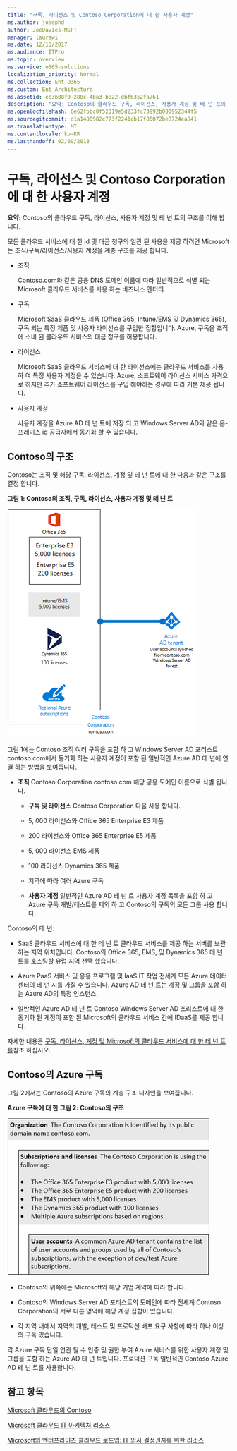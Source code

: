 ```yaml
---
title: "구독, 라이선스 및 Contoso Corporation에 대 한 사용자 계정"
ms.author: josephd
author: JoeDavies-MSFT
manager: laurawi
ms.date: 12/15/2017
ms.audience: ITPro
ms.topic: overview
ms.service: o365-solutions
localization_priority: Normal
ms.collection: Ent_O365
ms.custom: Ent_Architecture
ms.assetid: ec3b08f0-288c-4ba3-b822-dbf6352fa761
description: "요약: Contoso의 클라우드 구독, 라이선스, 사용자 계정 및 테 넌 트의 구조를 이해 합니다."
ms.openlocfilehash: 6e62fbbc0f52019e5d233fc73992b000952344f5
ms.sourcegitcommit: d1a1480982c773f2241cb17f85072be8724ea841
ms.translationtype: MT
ms.contentlocale: ko-KR
ms.lasthandoff: 02/09/2018
---
```

# <a name="subscriptions-licenses-and-user-accounts-for-the-contoso-corporation"></a>구독, 라이선스 및 Contoso Corporation에 대 한 사용자 계정

 **요약:** Contoso의 클라우드 구독, 라이선스, 사용자 계정 및 테 넌 트의 구조를 이해 합니다.
  
모든 클라우드 서비스에 대 한 id 및 대금 청구의 일관 된 사용을 제공 하려면 Microsoft는 조직/구독/라이선스/사용자 계정을 계층 구조를 제공 합니다.
  
- 조직
    
    Contoso.com와 같은 공용 DNS 도메인 이름에 따라 일반적으로 식별 되는 Microsoft 클라우드 서비스를 사용 하는 비즈니스 엔터티.
    
- 구독
    
    Microsoft SaaS 클라우드 제품 (Office 365, Intune/EMS 및 Dynamics 365), 구독 되는 특정 제품 및 사용자 라이선스를 구입한 집합입니다. Azure, 구독을 조직에 소비 된 클라우드 서비스의 대금 청구를 허용합니다.
    
- 라이선스
    
    Microsoft SaaS 클라우드 서비스에 대 한 라이선스에는 클라우드 서비스를 사용 하 여 특정 사용자 계정을 수 있습니다. Azure, 소프트웨어 라이선스 서비스 가격으로 하지만 추가 소프트웨어 라이선스를 구입 해야하는 경우에 따라 기본 제공 됩니다.
    
- 사용자 계정
    
    사용자 계정을 Azure AD 테 넌 트에 저장 되 고 Windows Server AD와 같은 온-프레미스 id 공급자에서 동기화 할 수 있습니다.
    
## <a name="contosos-structure"></a>Contoso의 구조

Contoso는 조직 및 해당 구독, 라이선스, 계정 및 테 넌 트에 대 한 다음과 같은 구조를 결정 합니다.
  
**그림 1: Contoso의 조직, 구독, 라이선스, 사용자 계정 및 테 넌 트**

![Contoso의 조직, 구독, 라이선스, 사용자 계정 및 테넌트](images/Contoso_Poster/Subscriptions.png)
  
그림 1에는 Contoso 조직 여러 구독을 포함 하 고 Windows Server AD 포리스트 contoso.com에서 동기화 하는 사용자 계정이 포함 된 일반적인 Azure AD 테 넌에 연결 하는 방법을 보여줍니다.
  
- **조직** Contoso Corporation contoso.com 해당 공용 도메인 이름으로 식별 됩니다.
    
  - **구독 및 라이선스** Contoso Corporation 다음 사용 합니다.
    
  - 5, 000 라이선스와 Office 365 Enterprise E3 제품
    
  - 200 라이선스와 Office 365 Enterprise E5 제품
    
  - 5, 000 라이선스 EMS 제품
    
  - 100 라이선스 Dynamics 365 제품
    
  - 지역에 따라 여러 Azure 구독
    
  - **사용자 계정** 일반적인 Azure AD 테 넌 트 사용자 계정 목록을 포함 하 고 Azure 구독 개발/테스트를 제외 하 고 Contoso의 구독의 모든 그룹 사용 합니다.
    
Contoso의 테 넌:
  
- SaaS 클라우드 서비스에 대 한 테 넌 트 클라우드 서비스를 제공 하는 서버를 보관 하는 지역 위치입니다. Contoso의 Office 365, EMS, 및 Dynamics 365 테 넌 트를 호스팅할 유럽 지역 선택 했습니다. 
    
- Azure PaaS 서비스 및 응용 프로그램 및 IaaS IT 작업 전세계 모든 Azure 데이터 센터의 테 넌 시를 가질 수 있습니다. Azure AD 테 넌 트는 계정 및 그룹을 포함 하는 Azure AD의 특정 인스턴스.
    
- 일반적인 Azure AD 테 넌 트 Contoso Windows Server AD 포리스트에 대 한 동기화 된 계정이 포함 된 Microsoft의 클라우드 서비스 간에 IDaaS를 제공 합니다.
    
자세한 내용은 [구독, 라이선스, 계정 및 Microsoft의 클라우드 서비스에 대 한 테 넌 트를](subscriptions-licenses-accounts-and-tenants-for-microsoft-cloud-offerings.md)참조 하십시오.
  
## <a name="contosos-azure-subscriptions"></a>Contoso의 Azure 구독

그림 2에서는 Contoso의 Azure 구독의 계층 구조 디자인을 보여줍니다.
  
**Azure 구독에 대 한 그림 2: Contoso의 구조**

![Azure Subscription에 대한 Contoso의 구조](images/Contoso_Poster/Subscriptions_Nested.png)
  
- Contoso의 위쪽에는 Microsoft와 해당 기업 계약에 따라 합니다.
    
- Contoso의 Windows Server AD 포리스트의 도메인에 따라 전세계 Contoso Corporation의 서로 다른 영역에 해당 계정 집합이 있습니다.
    
- 각 지역 내에서 지역의 개발, 테스트 및 프로덕션 배포 요구 사항에 따라 하나 이상의 구독 있습니다.
    
각 Azure 구독 단일 연관 될 수 인증 및 권한 부여 Azure 서비스를 위한 사용자 계정 및 그룹을 포함 하는 Azure AD 테 넌 트입니다. 프로덕션 구독 일반적인 Contoso Azure AD 테 넌 트를 사용합니다.
  
## <a name="see-also"></a>참고 항목

[Microsoft 클라우드의 Contoso](contoso-in-the-microsoft-cloud.md)
  
[Microsoft 클라우드 IT 아키텍처 리소스](microsoft-cloud-it-architecture-resources.md)

[Microsoft의 엔터프라이즈 클라우드 로드맵: IT 의사 결정권자를 위한 리소스](https://sway.com/FJ2xsyWtkJc2taRD)




